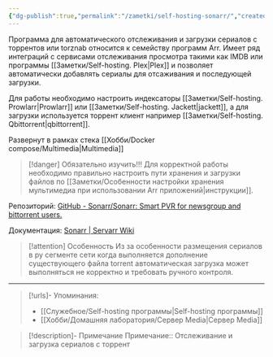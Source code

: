 ```yaml
---
{"dg-publish":true,"permalink":"/zametki/self-hosting-sonarr/","created":"2024-09-02 00:57","updated":"2024-10-09T19:53:22+03:00"}
---
```


Программа для автоматического отслеживания и загрузки сериалов с торрентов или torznab относится к семейству программ Arr. Имеет ряд интеграций с сервисами отслеживания просмотра такими как IMDB или программы [[Заметки/Self-hosting. Plex\|Plex]] и позволяет автоматически добавлять сериалы для отсаживания и последующей загрузки.

Для работы необходимо настроить индексаторы [[Заметки/Self-hosting. Prowlarr\|Prowlarr]] или [[Заметки/Self-hosting. Jackett\|jackett]], а для загрузки используется торрент клиент например [[Заметки/Self-hosting. Qbittorrent\|qbittorrent]].

Развернут в рамках стека [[Хобби/Docker compose/Multimedia\|Multimedia]]

> [!danger] Обязательно изучить!!!
> Для корректной работы необходимо правильно настроить пути хранения и загрузки файлов по [[Заметки/Особенности настройки хранения мультимедиа при использовании Arr приложений\|инструкции]].

Репозиторий: [GitHub - Sonarr/Sonarr: Smart PVR for newsgroup and bittorrent users.](https://github.com/Sonarr/Sonarr)

Документация: [Sonarr | Servarr Wiki](https://wiki.servarr.com/sonarr)

> [!attention] Особенность
> Из за особенности размещения сериалов в ру сегменте сети когда выполняется дополнение существующего файла torrent автоматическая загрузка может выполняться не корректно и требовать ручного контроля.

---
> [!urls]- Упоминания:
> - [[Служебное/Self-hosting программы\|Self-hosting программы]]
> - [[Хобби/Домашняя лаборатория/Сервер Media\|Сервер Media]]

> [!description]- Примечание
> Примечание:: Отслеживание и загрузка сериалов с торрент
